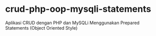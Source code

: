 # crud-php-oop-mysqli-statements
Aplikasi CRUD dengan PHP dan MySQLi Menggunakan Prepared Statements (Object Oriented Style)
